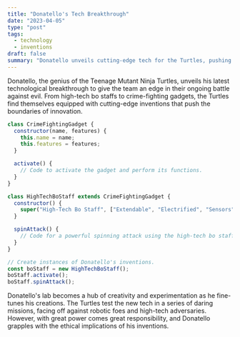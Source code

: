 ```yaml
---
title: "Donatello's Tech Breakthrough"
date: "2023-04-05"
type: "post"
tags:
  - technology
  - inventions
draft: false
summary: "Donatello unveils cutting-edge tech for the Turtles, pushing the boundaries of innovation in their fight against evil."
---
```


Donatello, the genius of the Teenage Mutant Ninja Turtles, unveils his latest technological breakthrough to give the team an edge in their ongoing battle against evil. From high-tech bo staffs to crime-fighting gadgets, the Turtles find themselves equipped with cutting-edge inventions that push the boundaries of innovation.

```javascript
class CrimeFightingGadget {
  constructor(name, features) {
    this.name = name;
    this.features = features;
  }

  activate() {
    // Code to activate the gadget and perform its functions.
  }
}

class HighTechBoStaff extends CrimeFightingGadget {
  constructor() {
    super("High-Tech Bo Staff", ["Extendable", "Electrified", "Sensors"]);
  }

  spinAttack() {
    // Code for a powerful spinning attack using the high-tech bo staff.
  }
}

// Create instances of Donatello's inventions.
const boStaff = new HighTechBoStaff();
boStaff.activate();
boStaff.spinAttack();
```

Donatello's lab becomes a hub of creativity and experimentation as he fine-tunes his creations. The Turtles test the new tech in a series of daring missions, facing off against robotic foes and high-tech adversaries. However, with great power comes great responsibility, and Donatello grapples with the ethical implications of his inventions.
